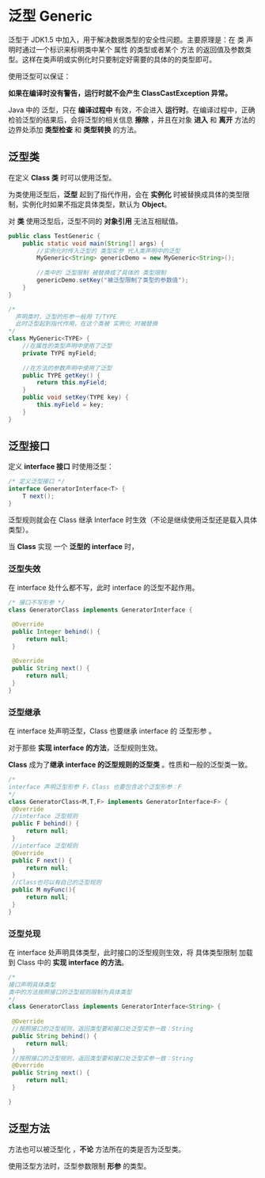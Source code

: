 # 泛型 Generic

泛型于 JDK1.5 中加入，用于解决数据类型的安全性问题。主要原理是：在 类 声明时通过一个标识来标明类中某个 属性 的类型或者某个 方法 的返回值及参数类型。这样在类声明或实例化时只要制定好需要的具体的的类型即可。

使用泛型可以保证：

**如果在编译时没有警告，运行时就不会产生 ClassCastException 异常。**

Java 中的 泛型，只在 **编译过程中** 有效，不会进入 **运行时**。在编译过程中，正确检验泛型的结果后，会将泛型的相关信息 **擦除** ，并且在对象 **进入** 和 **离开** 方法的边界处添加 **类型检查** 和 **类型转换** 的方法。

## 泛型类

在定义 **Class 类** 时可以使用泛型。

为类使用泛型后，**泛型** 起到了指代作用，会在 **实例化** 时被替换成具体的类型限制，实例化时如果不指定具体类型，默认为 **Object**。

对 **类** 使用泛型后，泛型不同的 **对象引用** 无法互相赋值。

```java
public class TestGeneric {
	public static void main(String[] args) {
		//实例化时传入泛型的 类型实参 代入类声明中的泛型
		MyGeneric<String> genericDemo = new MyGeneric<String>();
		
		//类中的 泛型限制 被替换成了具体的 类型限制
		genericDemo.setKey("被泛型限制了类型的参数值");
	}
}

/*
  声明类时，泛型的形参一般用 T/TYPE
  此时泛型起到指代作用，在这个类被 实例化 时被替换
*/
class MyGeneric<TYPE> {
    //在属性的类型声明中使用了泛型
	private TYPE myField;
	
    //在方法的参数声明中使用了泛型
	public TYPE getKey() {
		return this.myField;
	}
	public void setKey(TYPE key) {
		this.myField = key;
	}
}
```

## 泛型接口

定义 **interface 接口** 时使用泛型：

```java
/* 定义泛型接口 */
interface GeneratorInterface<T> {
	T next();
}
```

泛型规则就会在 Class 继承 Interface 时生效（不论是继续使用泛型还是载入具体类型）。

当 **Class** 实现 一个 **泛型的 interface** 时，

### 泛型失效
在 interface 处什么都不写，此时 interface 的泛型不起作用。

   ```java
   /* 接口不写形参 */
   class GeneratorClass implements GeneratorInterface {
   
   	@Override
   	public Integer behind() {
   		return null;
   	}
   	
   	@Override
   	public String next() {
   		return null;
   	}
   }
   ```
### 泛型继承

在 interface 处声明泛型，Class 也要继承 interface 的 泛型形参 。

对于那些 **实现 interface 的方法**，泛型规则生效。

**Class** 成为了**继承 interface 的泛型规则的泛型类** 。性质和一般的泛型类一致。

   ```java
/*
  interface 声明泛型形参 F，Class 也要包含这个泛型形参：F
*/
class GeneratorClass<M,T,F> implements GeneratorInterface<F> {
   	@Override
    //interface 泛型规则
   	public F behind() {
   		return null;
   	}
   	//interface 泛型规则
   	@Override
   	public F next() {
   		return null;
   	}
	//Class也可以有自己的泛型规则
    public M myFunc(){
        return null;
    }
}
   ```
### 泛型兑现

在 interface 处声明具体类型，此时接口的泛型规则生效，将 具体类型限制 加载到 Class 中的 **实现 interface 的方法**。

   ```java
/*
  接口声明具体类型
  类中的方法按照接口的泛型规则限制为具体类型
*/
class GeneratorClass implements GeneratorInterface<String> {
   	
   	@Override
   	//按照接口的泛型规则，返回类型要和接口处泛型实参一致：String
   	public String behind() {
   		return null;
   	}
   	//按照接口的泛型规则，返回类型要和接口处泛型实参一致：String
   	@Override
   	public String next() {
   		return null;
   	}

}
   ```
## 泛型方法

方法也可以被泛型化 ，**不论** 方法所在的类是否为泛型类。

使用泛型方法时，泛型参数限制 **形参** 的类型。

```java

```


